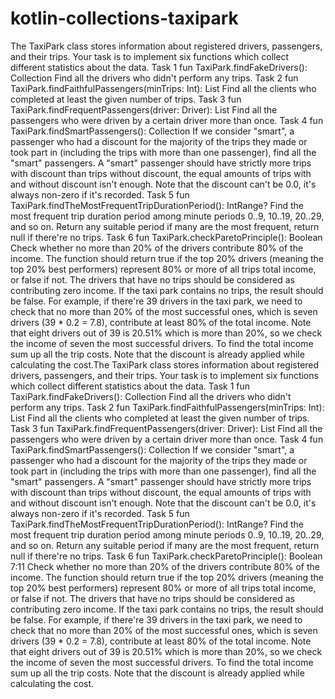 # kotlin-collections-taxipark

The TaxiPark class stores information about registered drivers, passengers, and their trips. Your task is to implement six functions which collect different statistics about the data.
Task 1
fun TaxiPark.findFakeDrivers(): Collection<Driver>
Find all the drivers who didn't perform any trips.
Task 2
fun TaxiPark.findFaithfulPassengers(minTrips: Int): List<Passenger>
Find all the clients who completed at least the given number of trips.
Task 3
fun TaxiPark.findFrequentPassengers(driver: Driver): List<Passenger>
Find all the passengers who were driven by a certain driver more than once.
Task 4
fun TaxiPark.findSmartPassengers(): Collection<Passenger>
If we consider "smart", a passenger who had a discount for the majority of the trips they made or took part in (including the trips with more than one passenger), find all the "smart" passengers. A "smart" passenger should have strictly more trips with discount than trips without discount, the equal amounts of trips with and without discount isn't enough.
Note that the discount can't be 0.0, it's always non-zero if it's recorded.
Task 5
fun TaxiPark.findTheMostFrequentTripDurationPeriod(): IntRange?
Find the most frequent trip duration period among minute periods 0..9, 10..19, 20..29, and so on. Return any suitable period if many are the most frequent, return null if there're no trips.
Task 6
fun TaxiPark.checkParetoPrinciple(): Boolean
Check whether no more than 20% of the drivers contribute 80% of the income. The function should return true if the top 20% drivers (meaning the top 20% best performers) represent 80% or more of all trips total income, or false if not. The drivers that have no trips should be considered as contributing zero income. If the taxi park contains no trips, the result should be false.
For example, if there're 39 drivers in the taxi park, we need to check that no more than 20% of the most successful ones, which is seven drivers (39 * 0.2 = 7.8), contribute at least 80% of the total income. Note that eight drivers out of 39 is 20.51% which is more than 20%, so we check the income of seven the most successful drivers.
To find the total income sum up all the trip costs. Note that the discount is already applied while calculating the cost.The TaxiPark class stores information about registered drivers, passengers, and their trips. Your task is to implement six functions which collect different statistics about the data.
Task 1
fun TaxiPark.findFakeDrivers(): Collection<Driver>
Find all the drivers who didn't perform any trips.
Task 2
fun TaxiPark.findFaithfulPassengers(minTrips: Int): List<Passenger>
Find all the clients who completed at least the given number of trips.
Task 3
fun TaxiPark.findFrequentPassengers(driver: Driver): List<Passenger>
Find all the passengers who were driven by a certain driver more than once.
Task 4
fun TaxiPark.findSmartPassengers(): Collection<Passenger>
If we consider "smart", a passenger who had a discount for the majority of the trips they made or took part in (including the trips with more than one passenger), find all the "smart" passengers. A "smart" passenger should have strictly more trips with discount than trips without discount, the equal amounts of trips with and without discount isn't enough.
Note that the discount can't be 0.0, it's always non-zero if it's recorded.
Task 5
fun TaxiPark.findTheMostFrequentTripDurationPeriod(): IntRange?
Find the most frequent trip duration period among minute periods 0..9, 10..19, 20..29, and so on. Return any suitable period if many are the most frequent, return null if there're no trips.
Task 6
fun TaxiPark.checkParetoPrinciple(): Boolean
7:11
Check whether no more than 20% of the drivers contribute 80% of the income. The function should return true if the top 20% drivers (meaning the top 20% best performers) represent 80% or more of all trips total income, or false if not. The drivers that have no trips should be considered as contributing zero income. If the taxi park contains no trips, the result should be false.
For example, if there're 39 drivers in the taxi park, we need to check that no more than 20% of the most successful ones, which is seven drivers (39 * 0.2 = 7.8), contribute at least 80% of the total income. Note that eight drivers out of 39 is 20.51% which is more than 20%, so we check the income of seven the most successful drivers.
To find the total income sum up all the trip costs. Note that the discount is already applied while calculating the cost.
 
